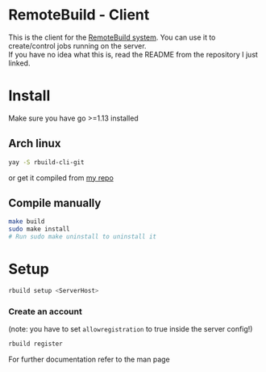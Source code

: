 # RemoteBuild - Client
This is the client for the [RemoteBuild system](https://github.com/RemoteBuild/Remotebuild). You can use it to create/control jobs running on the server.<br>
If you have no idea what this is, read the README from the repository I just linked.

# Install
Make sure you have go >=1.13 installed

## Arch linux
```bash
yay -S rbuild-cli-git
```

or get it compiled from [my repo](https://repo.jojii.de)

## Compile manually
```bash
make build
sudo make install
# Run sudo make uninstall to uninstall it
```

# Setup
```bash
rbuild setup <ServerHost>
```

### Create an account<br>
(note: you have to set `allowregistration` to true inside the server config!)

```bash
rbuild register
```

For further documentation refer to the man page
